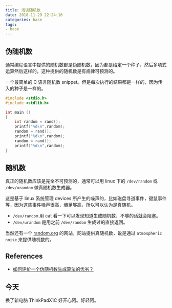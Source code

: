 ```yaml
---
title: 浅谈随机数
date: 2018-11-29 22:24:16
categories: base
tags:
- base
---
```


## 伪随机数

通常编程语言中提供的随机数都是伪随机数，因为都是给定一个种子，然后多项式运算然后这样的，这种提供的随机数是有规律可预测的。

一个最简单的 C 语言随机数 snippet。但是每次执行的结果都是一样的，因为传入的种子是一样的。

```c
#include <stdio.h>
#include <stdlib.h>

int main ()
{
    int random = rand();
    printf("%d\n",random);
    random = rand();
    printf("%d\n",random);
    random = rand();
    printf("%d\n",random);
}
```

## 随机数

真正的随机数应该是完全不可预测的，通常可以用 linux 下的 `/dev/random` 或 `/dev/urandom` 做真随机数生成器。

这是基于 linux 系统管理 devices 所产生的噪声的，比如磁盘寻道事件，键鼠事件等，因为这些事件噪声很高，熵足够高，所以可以认为是真随机。

- `/dev/random` 用 cat 看一下可以发现知道生成随机数，不够的话就会阻塞。
- `/dev/urandom` 是用之前 `/dev/random` 生成过的直接返回。

当然还有一个 [random.org](https://www.random.org/) 的网站，网站提供真随机数，说是通过 `atmospheric noise` 来提供随机数的。

## References

- [如何评价一个伪随机数生成算法的优劣？](https://www.zhihu.com/question/20222653)


## 今天

换了新电脑 ThinkPadX1C 好开心阿。好轻阿。
